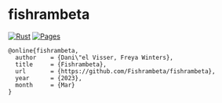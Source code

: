 # fishrambeta

[![Rust](https://github.com/danielvisser333/fishrambeta/actions/workflows/rust.yml/badge.svg)](https://github.com/danielvisser333/fishrambeta/actions/workflows/rust.yml)
[![Pages](https://github.com/danielvisser333/fishrambeta/actions/workflows/static.yml/badge.svg)](https://github.com/danielvisser333/fishrambeta/actions/workflows/static.yml)

```
@online{fishrambeta,
  author    = {Dani\"el Visser, Freya Winters},
  title     = {Fishrambeta},
  url       = {https://github.com/Fishrambeta/fishrambeta},
  year      = {2023},
  month     = {Mar}
}
```
